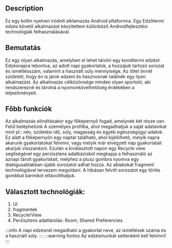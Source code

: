 ## Description

Ez egy kotlin nyelven íródott alklamazás Android pltaformra. Egy Edzőtermi edzés követő alkalmazást készítettem különböző Androidfejlesztési technológiák felhasználásával.

## Bemutatás
Ez egy olyan alkalmazás, amelyben el lehet tárolni egy konditermi edzést. Edzésnapra lebontva, az adott napi gyakorlatok, a hozzájuk tartozó sorozat és ismétlésszám, valamint a használt súly mennyisége. Az ötlet önnét született, hogy én is járok edzeni és hasznosnak találnék egy ilyen alkalmazást. Az alkalmazás célközönsége minden olyan sportoló, aki rendszerezné és tárolná a nyomonkövethetőség érdekében a teljesítményeit.

## Főbb funkciók
Az alkalmazás elindításakor egy főképernyő fogad, amelynek két része van. Felül beléphetünk A személyes profilba, ahol megadhatjuk a saját adatainkat mint pl.: név, születési idő, súly, magasság és egyéb egészségügyi adatok. Ez alatt a főképernyőn egy naptár található, ahol kijelölhető, melyik napra akarunk gyakorlatokat felvinni, vagy melyik már elvégzett nap gyakorlatait akarjuk visszanézni. Ezután a kiválasztott napon egy Recycle view segítségével egy perzisztens adatbázisból megkapja a felhasználó az aznapi tárolt gyakorlatait, melyhez a plusz gombra nyomva egy dialógusablakban újabb sorozatot adhat hozzá. Az ablakokat fragment technológiával tervezem megoldani. A hibásan felvitt sorozatot egy törlés gombbal bármikot eltávolíthatjuk.

## Választott technológiák:
1. UI
2. fragmentek
3. RecyclerView
4. Perzisztens adattárolás: Room, Shared Preferencies

:::info
A napi edzésnél megadható a gyakorlat neve, az ismétlések száma és a használt súly.
:::
:::warning fontos
Az edzésmunkát settenként kell felvinni!
:::

